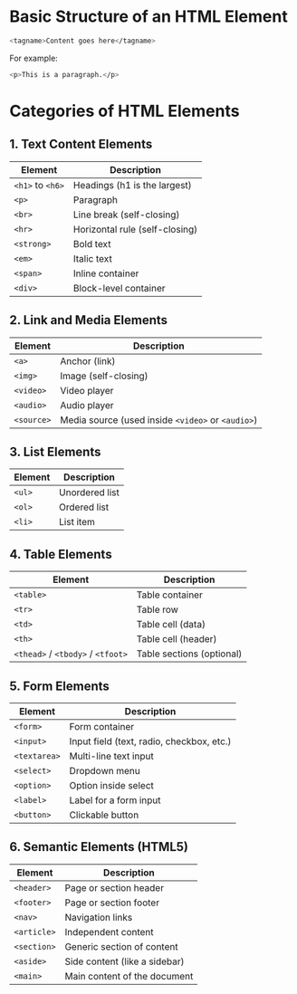 # Basic Structure of an HTML Element 
```bash
<tagname>Content goes here</tagname>
```
For example:
```bash
<p>This is a paragraph.</p>
```
# Categories of HTML Elements
## 1. Text Content Elements
| Element          | Description                    |
| ---------------- | ------------------------------ |
| `<h1>` to `<h6>` | Headings (h1 is the largest)   |
| `<p>`            | Paragraph                      |
| `<br>`           | Line break (self-closing)      |
| `<hr>`           | Horizontal rule (self-closing) |
| `<strong>`       | Bold text                      |
| `<em>`           | Italic text                    |
| `<span>`         | Inline container               |
| `<div>`          | Block-level container          |

## 2. Link and Media Elements
| Element    | Description                                       |
| ---------- | ------------------------------------------------- |
| `<a>`      | Anchor (link)                                     |
| `<img>`    | Image (self-closing)                              |
| `<video>`  | Video player                                      |
| `<audio>`  | Audio player                                      |
| `<source>` | Media source (used inside `<video>` or `<audio>`) |

## 3. List Elements
| Element | Description    |
| ------- | -------------- |
| `<ul>`  | Unordered list |
| `<ol>`  | Ordered list   |
| `<li>`  | List item      |

## 4. Table Elements
| Element                           | Description               |
| --------------------------------- | ------------------------- |
| `<table>`                         | Table container           |
| `<tr>`                            | Table row                 |
| `<td>`                            | Table cell (data)         |
| `<th>`                            | Table cell (header)       |
| `<thead>` / `<tbody>` / `<tfoot>` | Table sections (optional) |

## 5. Form Elements
| Element      | Description                               |
| ------------ | ----------------------------------------- |
| `<form>`     | Form container                            |
| `<input>`    | Input field (text, radio, checkbox, etc.) |
| `<textarea>` | Multi-line text input                     |
| `<select>`   | Dropdown menu                             |
| `<option>`   | Option inside select                      |
| `<label>`    | Label for a form input                    |
| `<button>`   | Clickable button                          |

## 6. Semantic Elements (HTML5)
| Element     | Description                   |
| ----------- | ----------------------------- |
| `<header>`  | Page or section header        |
| `<footer>`  | Page or section footer        |
| `<nav>`     | Navigation links              |
| `<article>` | Independent content           |
| `<section>` | Generic section of content    |
| `<aside>`   | Side content (like a sidebar) |
| `<main>`    | Main content of the document  |
